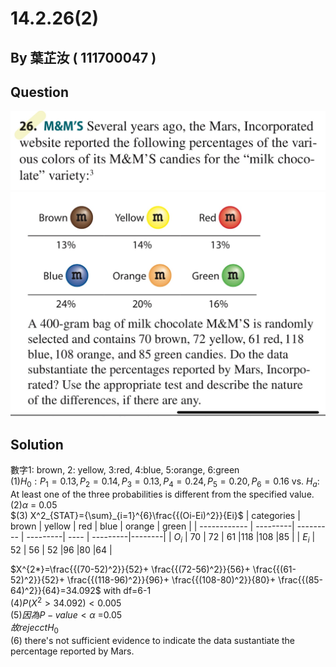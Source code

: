 # 14.2.26(2)

## By 葉芷汝 ( 111700047 )

## Question

![image](https://raw.githubusercontent.com/HWTeng-Course/202402-Statistics/main/Images/S__3842223.jpg)
![image](https://raw.githubusercontent.com/HWTeng-Course/202402-Statistics/main/Images/S__3842225.jpg)

## Solution
數字1: brown, 2: yellow, 3:red, 4:blue, 5:orange, 6:green\
$(1) H_0: P_1=0.13, P_2=0.14, P_3=0.13, P_4=0.24, P_5=0.20, P_6=0.16$ vs. $H_a$: At least one of the three probabilities is different from the specified value.\
$(2) \alpha$ = 0.05\
$(3) X^2_{STAT}={\sum}_{i=1}^{6}\frac{{(Oi-Ei)^2}}{Ei}$
| categories   |  brown   | yellow    | red      | blue | orange   | green  |
| ------------ | ---------| --------- | ---------| ---- | ---------|--------|
| $O_i$        |    70    | 72        | 61       |118   |108       |85      |
| $E_i$        |    52    | 56        | 52       |96    |80        |64      |

$X^{2*}=\frac{{(70-52)^2}}{52}+ \frac{{(72-56)^2}}{56}+ \frac{{(61-52)^2}}{52}+ \frac{{(118-96)^2}}{96}+ \frac{{(108-80)^2}}{80}+ \frac{{(85-64)^2}}{64}=34.092$ with df=6-1\
$(4) P(X^2>34.092)<0.005$\
$(5) 因為P-value<{\alpha}$ =0.05\
$故rejecct H_0$\
(6) there's not sufficient evidence to indicate the data sustantiate the percentage reported  by Mars.
